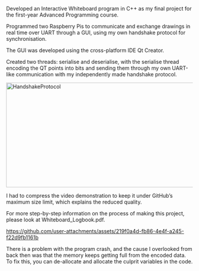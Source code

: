Developed an Interactive Whiteboard program in C++ as my final project for the first-year Advanced Programming course.

Programmed two Raspberry Pis to communicate and exchange drawings in real time over UART through a GUI, 
using my own handshake protocol for synchronisation.

The GUI was developed using the cross-platform IDE Qt Creator.

Created two threads: serialise and deserialise, 
with the serialise thread encoding the QT points into bits 
and sending them through my own UART-like communication with my independently made handshake protocol.

<img width="595" height="283" alt="HandshakeProtocol" src="https://github.com/user-attachments/assets/9a721c40-91e9-4134-bde6-a1265ddad1f9" />

I had to compress the video demonstration to keep it under GitHub’s maximum size limit, which explains the reduced quality.

For more step-by-step information on the process of making this project, please look at Whiteboard_Logbook.pdf.

https://github.com/user-attachments/assets/219f0a4d-fb86-4e4f-a245-f22d9fb1161b

There is a problem with the program crash, 
and the cause I overlooked from back then was that the memory keeps getting full from the encoded data. 
To fix this, you can de-allocate and allocate the culprit variables in the code.


